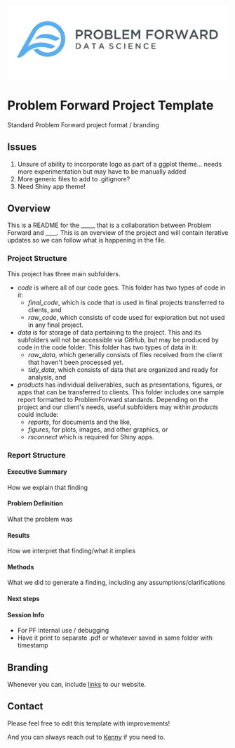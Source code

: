 ![](images/PFlogo.jpg) 

# Problem Forward Project Template
Standard Problem Forward project format / branding

## Issues

1. Unsure of ability to incorporate logo as part of a ggplot theme... needs more experimentation but may have to be manually added
2. More generic files to add to .gitignore?
3. Need Shiny app theme!

## Overview 
This is a README for the _____ that is a collaboration between Problem Forward and ____. This is an overview of the project and will contain iterative updates so we can follow what is happening in the file.

### Project Structure
This project has three main subfolders.
  
* *code* is where all of our code goes. This folder has two types of code in it:
    + *final_code*, which is code that is used in final projects transferred to clients, and 
    + *raw_code*, which consists of code used for exploration but not used in any final project.
* *data* is for storage of data pertaining to the project. This and its subfolders will not be accessible via GitHub, but may be produced by code in the code folder. This folder has two types of data in it:
    + *raw_data*, which generally consists of files received from the client that haven't been processed yet.
    + *tidy_data*, which consists of data that are organized and ready for analysis, and
* *products* has individual deliverables, such as presentations, figures, or apps that can be transferred to clients. This folder includes one sample report formatted to ProblemForward standards. Depending on the project and our client's needs, useful subfolders may within *products* could include:
    + *reports*, for documents and the like,
    + *figures*, for plots, images, and other graphics, or 
    + *rsconnect* which is required for Shiny apps.

### Report Structure

#### Executive Summary
How we explain that finding

#### Problem Definition
What the problem was

#### Results
How we interpret that finding/what it implies

#### Methods 
What we did to generate a finding, including any assumptions/clarifications

#### Next steps

#### Session Info
 - For PF internal use / debugging
 - Have it print to separate .pdf or whatever saved in same folder with timestamp
  
## Branding
Whenever you can, include [links](www.problemforward.com) to our website.

## Contact
Please feel free to edit this template with improvements!

And you can always reach out to [Kenny](mailto:kmorales@problemforward.com) if you need to.
